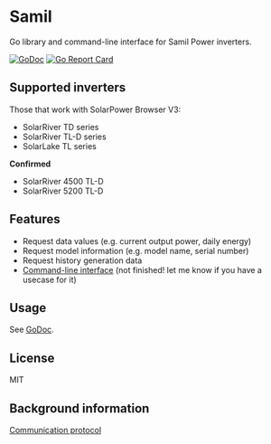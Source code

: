 # Samil

Go library and command-line interface for Samil Power inverters.

[![GoDoc](https://godoc.org/github.com/mhvis/samil?status.svg)](https://godoc.org/github.com/mhvis/samil)
[![Go Report Card](https://goreportcard.com/badge/github.com/mhvis/samil)](https://goreportcard.com/report/github.com/mhvis/samil)

## Supported inverters

Those that work with SolarPower Browser V3:
* SolarRiver TD series
* SolarRiver TL-D series
* SolarLake TL series

**Confirmed**

* SolarRiver 4500 TL-D
* SolarRiver 5200 TL-D

## Features

* Request data values (e.g. current output power, daily energy)
* Request model information (e.g. model name, serial number)
* Request history generation data
* [Command-line interface](https://github.com/mhvis/samil/tree/master/cli) (not finished! let me know if you have a usecase for it)

## Usage

See [GoDoc](https://godoc.org/github.com/mhvis/samil).

## License

MIT

## Background information
[Communication protocol](https://github.com/mhvis/solar/wiki/Communication-protocol)
